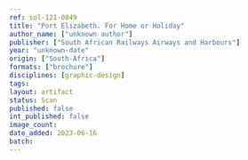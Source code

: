 ```yaml
---
ref: sol-121-0049
title: "Port Elizabeth. For Home or Holiday"
author_name: ["unknown author"]
publisher: ["South African Railways Airways and Harbours"]
year: "unknown-date"
origin: ["South-Africa"]
formats: ["brochure"]
disciplines: [graphic-design]
tags:
layout: artifact
status: Scan
published: false
int_published: false
image_count:
date_added: 2023-06-16
batch:
---
```

